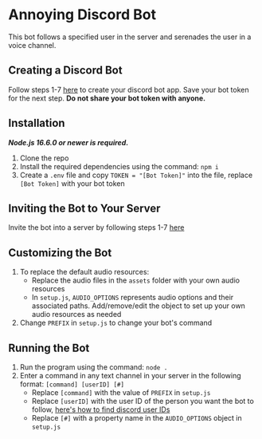 # Annoying Discord Bot

This bot follows a specified user in the server and serenades the user in a voice channel.

## Creating a Discord Bot

Follow steps 1-7 [here](https://discordpy.readthedocs.io/en/stable/discord.html#creating-a-bot-account) to create your discord bot app. Save your bot token for the next step. **Do not share your bot token with anyone.**

## Installation

**_Node.js 16.6.0 or newer is required._**

1. Clone the repo
2. Install the required dependencies using the command: `npm i`
3. Create a `.env` file and copy `TOKEN = "[Bot Token]"` into the file, replace `[Bot Token]` with your bot token

## Inviting the Bot to Your Server

Invite the bot into a server by following steps 1-7 [here](https://discordpy.readthedocs.io/en/stable/discord.html#inviting-your-bot)

## Customizing the Bot

1. To replace the default audio resources:
   - Replace the audio files in the `assets` folder with your own audio resources
   - In `setup.js`, `AUDIO_OPTIONS` represents audio options and their associated paths. Add/remove/edit the object to set up your own audio resources as needed
2. Change `PREFIX` in `setup.js` to change your bot's command

## Running the Bot

1. Run the program using the command: `node .`
2. Enter a command in any text channel in your server in the following format: `[command] [userID] [#]`
   - Replace `[command]` with the value of `PREFIX` in `setup.js`
   - Replace `[userID]` with the user ID of the person you want the bot to follow, [here's how to find discord user IDs](https://support.discord.com/hc/en-us/articles/206346498-Where-can-I-find-my-User-Server-Message-ID-)
   - Replace `[#]` with a property name in the `AUDIO_OPTIONS` object in `setup.js`

